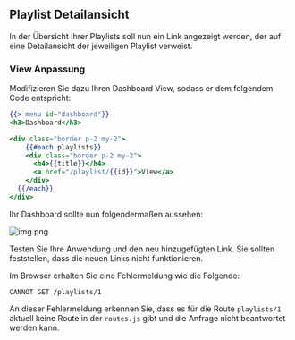 ## Playlist Detailansicht

In der Übersicht Ihrer Playlists soll nun ein Link angezeigt werden, der auf eine Detailansicht der jeweiligen Playlist verweist. 

### View Anpassung

Modifizieren Sie dazu Ihren Dashboard View, sodass er dem folgendem Code entspricht:

~~~ handlebars
{{> menu id="dashboard"}} 
<h3>Dashboard</h3> 

<div class="border p-2 my-2"> 
	{{#each playlists}} 
  	<div class="border p-2 my-2"> 
      <h4>{{title}}</h4>
      <a href="/playlist/{{id}}">View</a> 
    </div> 
  {{/each}} 
</div> 
~~~

Ihr Dashboard sollte nun folgendermaßen aussehen:

![img.png](img/Anpassung_04.png)


Testen Sie Ihre Anwendung und den neu hinzugefügten Link. Sie sollten feststellen, dass die neuen Links nicht funktionieren.

Im Browser erhalten Sie eine Fehlermeldung wie die Folgende:
~~~ shell
CANNOT GET /playlists/1
~~~

An dieser Fehlermeldung erkennen Sie, dass es für die Route `playlists/1` aktuell keine Route in der `routes.js` gibt und die Anfrage nicht beantwortet werden kann.
